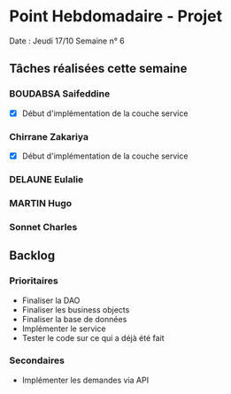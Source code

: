 # Point Hebdomadaire - Projet

Date : Jeudi 17/10
Semaine n° 6

## Tâches réalisées cette semaine


### BOUDABSA Saifeddine
- [x] Début d'implémentation de la couche service
### Chirrane Zakariya
- [x] Début d'implémentation de la couche service
### DELAUNE Eulalie

### MARTIN Hugo

### Sonnet Charles

## Backlog

### Prioritaires

- Finaliser la DAO
- Finaliser les business objects
- Finaliser la base de données
- Implémenter le service
- Tester le code sur ce qui a déjà été fait


### Secondaires

- Implémenter les demandes via API


